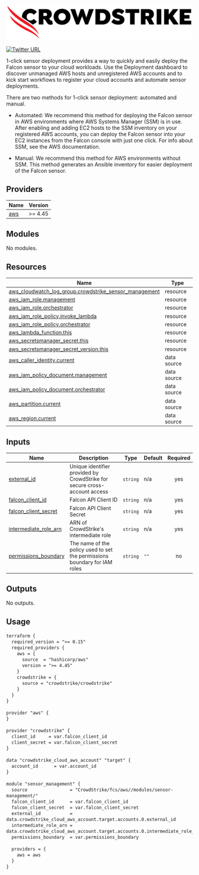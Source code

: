 <!-- BEGIN_TF_DOCS -->
![CrowdStrike Sensor Management terraform module](https://raw.githubusercontent.com/CrowdStrike/falconpy/main/docs/asset/cs-logo.png)

[![Twitter URL](https://img.shields.io/twitter/url?label=Follow%20%40CrowdStrike&style=social&url=https%3A%2F%2Ftwitter.com%2FCrowdStrike)](https://twitter.com/CrowdStrike)<br/>

1-click sensor deployment provides a way to quickly and easily deploy the Falcon sensor to your cloud workloads. Use the Deployment dashboard to discover unmanaged AWS hosts and unregistered AWS accounts and to kick start workflows to register your cloud accounts and automate sensor deployments.

There are two methods for 1-click sensor deployment: automated and manual.

 * Automated: We recommend this method for deploying the Falcon sensor in AWS environments where AWS Systems Manager (SSM) is in use. After enabling and adding EC2 hosts to the SSM inventory on your registered AWS accounts, you can deploy the Falcon sensor into your EC2 instances from the Falcon console with just one click. For info about SSM, see the AWS documentation.

* Manual: We recommend this method for AWS environments without SSM. This method generates an Ansible inventory for easier deployment of the Falcon sensor.

## Providers

| Name | Version |
|------|---------|
| <a name="provider_aws"></a> [aws](#provider\_aws) | >= 4.45 |
## Modules

No modules.
## Resources

| Name | Type |
|------|------|
| [aws_cloudwatch_log_group.crowdstrike_sensor_management](https://registry.terraform.io/providers/hashicorp/aws/latest/docs/resources/cloudwatch_log_group) | resource |
| [aws_iam_role.management](https://registry.terraform.io/providers/hashicorp/aws/latest/docs/resources/iam_role) | resource |
| [aws_iam_role.orchestrator](https://registry.terraform.io/providers/hashicorp/aws/latest/docs/resources/iam_role) | resource |
| [aws_iam_role_policy.invoke_lambda](https://registry.terraform.io/providers/hashicorp/aws/latest/docs/resources/iam_role_policy) | resource |
| [aws_iam_role_policy.orchestrator](https://registry.terraform.io/providers/hashicorp/aws/latest/docs/resources/iam_role_policy) | resource |
| [aws_lambda_function.this](https://registry.terraform.io/providers/hashicorp/aws/latest/docs/resources/lambda_function) | resource |
| [aws_secretsmanager_secret.this](https://registry.terraform.io/providers/hashicorp/aws/latest/docs/resources/secretsmanager_secret) | resource |
| [aws_secretsmanager_secret_version.this](https://registry.terraform.io/providers/hashicorp/aws/latest/docs/resources/secretsmanager_secret_version) | resource |
| [aws_caller_identity.current](https://registry.terraform.io/providers/hashicorp/aws/latest/docs/data-sources/caller_identity) | data source |
| [aws_iam_policy_document.management](https://registry.terraform.io/providers/hashicorp/aws/latest/docs/data-sources/iam_policy_document) | data source |
| [aws_iam_policy_document.orchestrator](https://registry.terraform.io/providers/hashicorp/aws/latest/docs/data-sources/iam_policy_document) | data source |
| [aws_partition.current](https://registry.terraform.io/providers/hashicorp/aws/latest/docs/data-sources/partition) | data source |
| [aws_region.current](https://registry.terraform.io/providers/hashicorp/aws/latest/docs/data-sources/region) | data source |
## Inputs

| Name | Description | Type | Default | Required |
|------|-------------|------|---------|:--------:|
| <a name="input_external_id"></a> [external\_id](#input\_external\_id) | Unique identifier provided by CrowdStrike for secure cross-account access | `string` | n/a | yes |
| <a name="input_falcon_client_id"></a> [falcon\_client\_id](#input\_falcon\_client\_id) | Falcon API Client ID | `string` | n/a | yes |
| <a name="input_falcon_client_secret"></a> [falcon\_client\_secret](#input\_falcon\_client\_secret) | Falcon API Client Secret | `string` | n/a | yes |
| <a name="input_intermediate_role_arn"></a> [intermediate\_role\_arn](#input\_intermediate\_role\_arn) | ARN of CrowdStrike's intermediate role | `string` | n/a | yes |
| <a name="input_permissions_boundary"></a> [permissions\_boundary](#input\_permissions\_boundary) | The name of the policy used to set the permissions boundary for IAM roles | `string` | `""` | no |
## Outputs

No outputs.

## Usage

```hcl
terraform {
  required_version = ">= 0.15"
  required_providers {
    aws = {
      source  = "hashicorp/aws"
      version = ">= 4.45"
    }
    crowdstrike = {
      source = "crowdstrike/crowdstrike"
    }
  }
}

provider "aws" {
}

provider "crowdstrike" {
  client_id     = var.falcon_client_id
  client_secret = var.falcon_client_secret
}

data "crowdstrike_cloud_aws_account" "target" {
  account_id      = var.account_id
}

module "sensor_management" {
  source                = "CrowdStrike/fcs/aws//modules/sensor-management/"
  falcon_client_id      = var.falcon_client_id
  falcon_client_secret  = var.falcon_client_secret
  external_id           = data.crowdstrike_cloud_aws_account.target.accounts.0.external_id
  intermediate_role_arn = data.crowdstrike_cloud_aws_account.target.accounts.0.intermediate_role_arn
  permissions_boundary  = var.permissions_boundary

  providers = {
    aws = aws
  }
}
```
<!-- END_TF_DOCS -->
